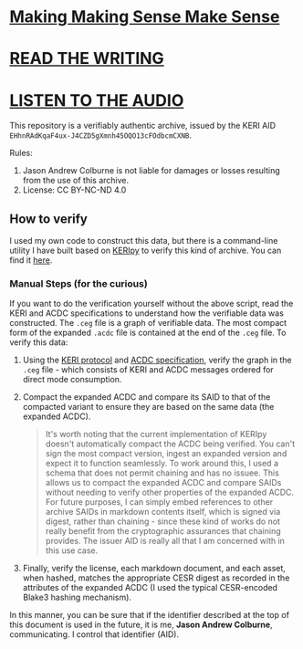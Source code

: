 # [Making Making Sense Make Sense](./Making%20Making%20Sense%20Make%20Sense.md)

# [READ THE WRITING](./Making%20Making%20Sense%20Make%20Sense.md)

# [LISTEN TO THE AUDIO](https://github.com/jasoncolburne/making-making-sense-make-sense/raw/main/assets/Making%20Making%20Sense%20Make%20Sense.mp3)

This repository is a verifiably authentic archive, issued by the KERI AID
`EHhnRAdKqaF4ux-J4CZD5gXmnh45OQO13cFOdbcmCXNB`.

Rules:

1. Jason Andrew Colburne is not liable for damages or losses resulting from the use of this archive.
2. License: CC BY-NC-ND 4.0

## How to verify

I used my own code to construct this data, but there is a command-line utility I have built based on
[KERIpy](https://github.com/WebOfTrust/keripy) to verify this kind of archive. You can find it
[here](https://github.com/jasoncolburne/verify-markdown-archive).

### Manual Steps (for the curious)

If you want to do the verification yourself without the above script, read the KERI and ACDC
specifications to understand how the verifiable data was constructed. The `.ceg` file is a graph of
verifiable data. The most compact form of the expanded `.acdc` file is contained at the end of the
`.ceg` file. To verify this data:

1. Using the [KERI protocol](https://github.com/trustoverip/tswg-keri-specification) and
[ACDC specification](https://github.com/trustoverip/tswg-acdc-specification), verify the graph in
the `.ceg` file - which consists of KERI and ACDC messages ordered for direct mode consumption.

2. Compact the expanded ACDC and compare its SAID to that of the compacted variant to ensure they
are based on the same data (the expanded ACDC).

    > It's worth noting that the current implementation of KERIpy doesn't automatically compact the
ACDC being verified. You can't sign the most compact version, ingest an expanded version and expect
it to function seamlessly. To work around this, I used a schema that does not permit chaining and
has no issuee. This allows us to compact the expanded ACDC and compare SAIDs without needing to
verify other properties of the expanded ACDC. For future purposes, I can simply embed references to
other archive SAIDs in markdown contents itself, which is signed via digest, rather than chaining -
since these kind of works do not really benefit from the cryptographic assurances that chaining
provides. The issuer AID is really all that I am concerned with in this use case.

3. Finally, verify the license, each markdown document, and each asset, when hashed, matches the
appropriate CESR digest as recorded in the attributes of the expanded ACDC (I used the typical
CESR-encoded Blake3 hashing mechanism).

In this manner, you can be sure that if the identifier described at the top of this document is used
in the future, it is me, **Jason Andrew Colburne**, communicating. I control that identifier (AID).
